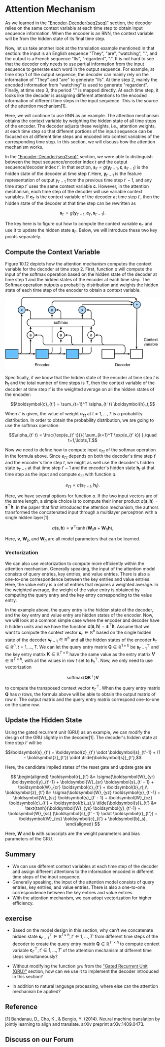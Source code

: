 # Attention Mechanism

As we learned in the ["Encoder-Decoder(seq2seq)"](seq2seq.md) section, the decoder relies on the same context variable at each time step to obtain input sequence information.  When the encoder is an RNN, the context variable will be from the hidden state of its final time step.

Now, let us take another look at the translation example mentioned in that section: the input is an English sequence "They", "are", "watching", ".", and the output is a French sequence "Ils", "regardent", ".". It is not hard to see that the decoder only needs to use partial information from the input sequence to generate each word in the output sequence. For example, at time step 1 of the output sequence, the decoder can mainly rely on the information of "They" and "are" to generate "Ils". At time step 2, mainly the encoded information from "watching" is used to generate "regardent". Finally, at time step 3, the period "." is mapped directly.  At each time step, it looks like the decoder is assigning different attentions to the encoded information of different time steps in the input sequence. This is the source of the attention mechanism[1].

Here, we will continue to use RNN as an example. The attention mechanism obtains the context variable by weighting the hidden state of all time steps of the encoder. The decoder adjusts these weights, i.e., attention weights, at each time step so that different portions of the input sequence can be focused on at different time steps and encoded into context variables of the corresponding time step. In this section, we will discuss how the attention mechanism works.


In the ["Encoder-Decoder(seq2seq)"](seq2seq.md) section, we were able to distinguish between the input sequence/encoder index $t$ and the output sequence/decoder index $t'$. In that section, $\boldsymbol{s}_{t'} = g(\boldsymbol{y}_{t'-1}, \boldsymbol{c}, \boldsymbol{s}_{t'-1})$ is the hidden state of the decoder at time step $t'$.Here, $\boldsymbol{y}_{t'-1}$ is the feature representation of output $y_{t'-1}$ from the previous time step $t'-1$, and any time step $t'$ uses the same context variable $\boldsymbol{c}$. However, in the attention mechanism, each time step of the decoder will use variable context variables. If $\boldsymbol{c}_{t'}$ is the context variable of the decoder at time step $t'$, then the hidden state of the decoder at that time step can be rewritten as

$$\boldsymbol{s}_{t'} = g(\boldsymbol{y}_{t'-1}, \boldsymbol{c}_{t'}, \boldsymbol{s}_{t'-1}).$$

The key here is to figure out how to compute the context variable $\boldsymbol{c}_{t'}$ and use it to update the hidden state $\boldsymbol{s}_{t'}$. Below, we will introduce these two key points separately.


## Compute the Context Variable

Figure 10.12 depicts how the attention mechanism computes the context variable for the decoder at time step 2. First, function $a$ will compute the input of the softmax operation based on the hidden state of the decoder at time step 1 and the hidden states of the encoder at each time step. The Softmax operation outputs a probability distribution and weights the hidden state of each time step of the encoder to obtain a context variable.

![Attention mechanism based on the encoder-decoder. ](../img/attention.svg)


Specifically, if we know that the hidden state of the encoder at time step $t$ is $\boldsymbol{h}_t$ and the total number of time steps is $T$, then the context variable of the decoder at time step $t'$ is the weighted average on all the hidden states of the encoder:

$$\boldsymbol{c}_{t'} = \sum_{t=1}^T \alpha_{t' t} \boldsymbol{h}_t,$$

When $t'$ is given, the value of weight $\alpha_{t't}$ at $t=1, \ldots,T$ is a probability distribution. In order to obtain the probability distribution, we are going to use the softmax operation:

$$\alpha_{t' t} = \frac{\exp(e_{t' t})}{ \sum_{k=1}^T \exp(e_{t' k}) },\quad t=1,\ldots,T.$$

Now we need to define how to compute input $e_{t' t}$ of the softmax operation in the formula above. Since $e_{t' t}$ depends on both the decoder's time step $t'$ and the encoder's time step $t$, we might as well use the decoder's hidden state $\boldsymbol{s}_{t' - 1}$ at that time step $t'-1$ and the encoder's hidden state $\boldsymbol{h}_t$ at that time step as the input and compute $e_{t' t}$ with function $a$.

$$e_{t' t} = a(\boldsymbol{s}_{t' - 1}, \boldsymbol{h}_t).$$


Here, we have several options for function $a$. If the two input vectors are of the same length, a simple choice is to compute their inner product $a(\boldsymbol{s}, \boldsymbol{h})=\boldsymbol{s}^\top \boldsymbol{h}$. In the paper that first introduced the attention mechanism, the authors transformed the concatenated input through a multilayer perceptron with a single hidden layer[1].

$$a(\boldsymbol{s}, \boldsymbol{h}) = \boldsymbol{v}^\top \tanh(\boldsymbol{W}_s \boldsymbol{s} + \boldsymbol{W}_h \boldsymbol{h}),$$

Here, $\boldsymbol{v}$, $\boldsymbol{W}_s$, and $\boldsymbol{W}_h$ are all model parameters that can be learned.

### Vectorization

We can also use vectorization to compute more efficiently within the attention mechanism. Generally speaking, the input of the attention model consists of query entries, key entries, and value entries. There is also a one-to-one correspondence between the key entries and value entries. Here, the value entry is a set of entries that requires a weighted average. In the weighted average, the weight of the value entry is obtained by computing the query entry and the key entry corresponding to the value entry.

In the example above, the query entry is the hidden state of the decoder, and the key entry and value entry are hidden states of the encoder.
Now, we will look at a common simple case where the encoder and decoder have $h$ hidden units and we have the function $a(\boldsymbol{s}, \boldsymbol{h})=\boldsymbol{s}^ \top \boldsymbol{h}$. Assume that we want to compute the context vector $\boldsymbol{c}_{t'}\in \mathbb{R}^{h}$ based on the single hidden state of the decoder $\boldsymbol{s}_{t' - 1} \in \mathbb{R}^{h}$ and all the hidden states of the encoder $\boldsymbol{h}_t \in \mathbb{R}^{h}, t = 1,\ldots,T$.
We can let the query entry matrix $\boldsymbol{Q} \in \mathbb{R}^{1 \times h}$ be $\boldsymbol{s}_{t' - 1}^\top$ and the key entry matrix $\boldsymbol{K} \in \mathbb{R}^{T \times h}$ have the same value as the entry matrix $\boldsymbol{V} \in \mathbb{R}^{T \times h}$, with all the values in row $t$ set to $\boldsymbol{h}_t^\top$. Now, we only need to use vectorization

$$\text{softmax}(\boldsymbol{Q}\boldsymbol{K}^\top)\boldsymbol{V}$$

to compute the transposed context vector $\boldsymbol{c}_{t'}^\top$. When the query entry matrix $\boldsymbol{Q}$ has $n$ rows, the formula above will be able to obtain the output matrix of row $n$. The output matrix and the query entry matrix correspond one-to-one on the same row.



## Update the Hidden State

Using the gated recurrent unit (GRU) as an example, we can modify the design of the GRU slightly in the decoder[1]. The decoder's hidden state at time step $t'$ will be

$$\boldsymbol{s}_{t'} = \boldsymbol{z}_{t'} \odot \boldsymbol{s}_{t'-1}  + (1 - \boldsymbol{z}_{t'}) \odot \tilde{\boldsymbol{s}}_{t'},$$

Here, the candidate implied states of the reset gate and update gate are


$$
\begin{aligned}
\boldsymbol{r}_{t'} &= \sigma(\boldsymbol{W}_{yr} \boldsymbol{y}_{t'-1} + \boldsymbol{W}_{sr} \boldsymbol{s}_{t' - 1} + \boldsymbol{W}_{cr} \boldsymbol{c}_{t'} + \boldsymbol{b}_r),\\
\boldsymbol{z}_{t'} &= \sigma(\boldsymbol{W}_{yz} \boldsymbol{y}_{t'-1} + \boldsymbol{W}_{sz} \boldsymbol{s}_{t' - 1} + \boldsymbol{W}_{cz} \boldsymbol{c}_{t'} + \boldsymbol{b}_z),\\
\tilde{\boldsymbol{s}}_{t'} &= \text{tanh}(\boldsymbol{W}_{ys} \boldsymbol{y}_{t'-1} + \boldsymbol{W}_{ss} (\boldsymbol{s}_{t' - 1} \odot \boldsymbol{r}_{t'}) + \boldsymbol{W}_{cs} \boldsymbol{c}_{t'} + \boldsymbol{b}_s),
\end{aligned}
$$

Here, $\boldsymbol{W}$ and $\boldsymbol{b}$ with subscripts are the weight parameters and bias parameters of the GRU.

## Summary

* We can use different context variables at each time step of the decoder and assign different attentions to the information encoded in different time steps of the input sequence.
* Generally speaking, the input of the attention model consists of query entries, key entries, and value entries. There is also a one-to-one correspondence between the key entries and value entries.
* With the attention mechanism, we can adopt vectorization for higher efficiency.


## exercise

* Based on the model design in this section, why can't we concatenate hidden state $\boldsymbol{s}_{t' - 1}^\top \in \mathbb{R}^{1 \times h}, t' \in 1, \ldots, T'$ from different time steps of the decoder to create the query entry matrix $\boldsymbol{Q} \in \mathbb{R}^{T' \times h}$ to compute context variable $\boldsymbol{c}_{t'}^\top, t' \in 1, \ldots, T'$ of the attention mechanism at different time steps simultaneously?

* Without modifying the function `gru` from the ["Gated Recurrent Unit (GRU)"](../chapter_recurrent-neural-networks/gru.md) section, how can we use it to implement the decoder introduced in this section?

* In addition to natural language processing, where else can the attention mechanism be applied?

## Reference

[1] Bahdanau, D., Cho, K., & Bengio, Y. (2014). Neural machine translation by jointly learning to align and translate. arXiv preprint arXiv:1409.0473.

## Discuss on our Forum

<div id="discuss" topic_id="2395"></div>
